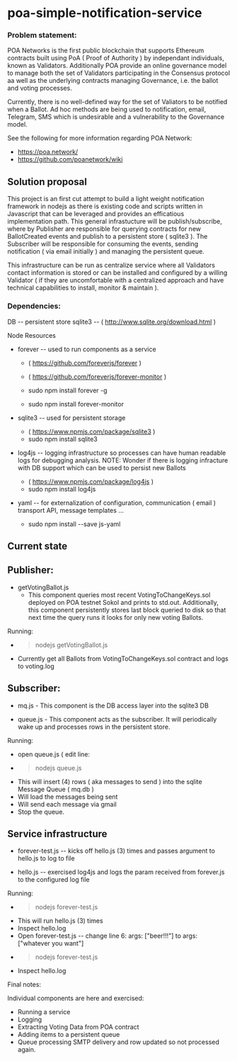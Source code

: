 # poa-simple-notification-service

### Problem statement:

POA Networks is the first public blockchain that supports Ethereum contracts built using PoA ( Proof of Authority ) by independant individuals, known as Validators. Additionally POA provide an online governance model to manage both the set of Validators participating in the Consensus protocol aa well as the underlying contracts managing Governance, i.e. the ballot and voting processes.

Currently, there is no well-defined way for the set of Valiators to be notified when a Ballot. Ad hoc methods are being used to notification, email, Telegram, SMS which is undesirable and a vulnerability to the Governance model.  

See the following for more information regarding POA Network:

- https://poa.network/ 
- https://github.com/poanetwork/wiki

## Solution proposal

This project is an first cut attempt to build a light weight notification framework in nodejs as there is existing code and scripts written in Javascript that can be leveraged and provides an efficatious implementation path.  This general infrastucture will be publish/subscribe, where by Publisher are responsible for querying contracts for new BallotCreated events and publish to a persistent store ( sqlite3 ).  The Subscriber will be responsible for consuming the events, sending notification ( via email initially ) and managing the persistent queue.

This infrastructure can be run as centralize service where all Validators contact information is stored or can be installed and configured by a willing Validator ( if they are uncomfortable with a centralized approach and have technical capabilities to install, monitor & maintain ).

### Dependencies:

DB -- persistent store
sqlite3 -- ( http://www.sqlite.org/download.html )

Node Resources
- forever -- used to run components as a service

  - ( https://github.com/foreverjs/forever )
  - ( https://github.com/foreverjs/forever-monitor )

  - sudo npm install forever -g
  - sudo npm install forever-monitor

- sqlite3 -- used for persistent storage 
   - ( https://www.npmjs.com/package/sqlite3 )
   - sudo npm install sqlite3

- log4js -- logging infrastructure so processes can have human readable logs for debugging analysis.
NOTE: Wonder if there is logging infracture with DB support which can be used to persist new Ballots
   - ( https://www.npmjs.com/package/log4js )
   - sudo npm install log4js

- yaml -- for externalization of configuration, communication ( email ) transport API, message templates ...
  -  sudo npm install --save js-yaml

## Current state

## Publisher: 

-  getVotingBallot.js
   -  This component queries most recent VotingToChangeKeys.sol deployed on POA testnet Sokol and prints to std.out.  Additionally, this component persistently stores last block queried to disk so that next time the query runs it looks for only new voting Ballots.   
   
Running:

- >nodejs getVotingBallot.js
- Currently get all Ballots from VotingToChangeKeys.sol contract and logs to voting.log

   
 
## Subscriber: 
- mq.js - This component is the DB access layer into the sqlite3 DB

- queue.js -  This component acts as the subscriber.  It will periodically wake up and processes rows in the persistent store.

Running:

- open queue.js ( edit line:  
- >nodejs queue.js
- This will insert (4) rows ( aka messages to send ) into the sqlite Message Queue ( mq.db )
- Will load the messages being sent 
- Will send each message via gmail
- Stop the queue.


## Service infrastructure

- forever-test.js -- kicks off hello.js (3) times and passes argument to hello.js to log to file

- hello.js  -- exercised log4js and logs the param received from forever.js to the configured log file

Running:

- >nodejs forever-test.js 
- This will run hello.js (3) times
- Inspect hello.log 
- Open forever-test.js -- change line 6:  args: ["beer!!!"]  to args: ["whatever you want"]
- >nodejs forever-test.js
- Inspect hello.log


Final notes:

Individual components are here and exercised:
- Running a service 
- Logging
- Extracting Voting Data from POA contract
- Adding items to a persistent queue 
- Queue processing SMTP delivery and row updated so not processed again.


